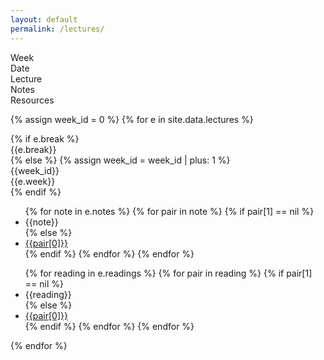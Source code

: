 ```yaml
---
layout: default
permalink: /lectures/
---
```


<div class="week hrow">
    <div class="week_id">Week</div>
    <div class="date">Date</div>
	<div class="topic">Lecture</div>
    <div class="notes">Notes</div>
    <div class="readings">Resources</div>
</div>

{% assign week_id = 0 %}
{% for e in site.data.lectures %}
<div class="week {% cycle "odd", "even" %}">
    {% if e.break %}
        <div class="week_id"></div>
        <div class="date"></div>
        <div class="topic">{{e.break}}</div>
    {% else %}
        {% assign week_id = week_id | plus: 1 %}
        <div class="week_id">{{week_id}}</div>
        <div class="date"></div>
    	<div class="topic">{{e.week}}</div>
    {% endif %}
        <div class="notes">
                        <ul>
                            {% for note in e.notes %}
                                {% for pair in note %}
                                    {% if pair[1] == nil %}
                                        <li>{{note}}</li>
                                    {% else %}
                                        <li><a href="{{pair[1]}}">{{pair[0]}}</a></li>
                                    {% endif %}
                                {% endfor %}
        					{% endfor %}
                        </ul>
        </div>
        <div class="readings">
                        <ul>
                        {% for reading in e.readings %}
                            {% for pair in reading %}
                                {% if pair[1] == nil %}
                                    <li>{{reading}}</li>
                                {% else %}
                                    <li><a href="{{pair[1]}}">{{pair[0]}}</a></li>
                                {% endif %}
                            {% endfor %}
    					{% endfor %}
                        </ul>
        </div>
    
</div>
{% endfor %}

<script type="text/javascript">
   make_schedule({{site.data.settings.first}},7,0);
</script>
